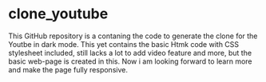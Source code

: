 # clone_youtube
This GitHub repository is a contaning the code to generate the clone for the Youtbe in dark mode. This yet contains the basic Htmk code with CSS stylesheet included, still lacks a lot to add video feature and more, but the basic web-page is created in this. Now i am looking forward to learn more and make the page fully responsive.
